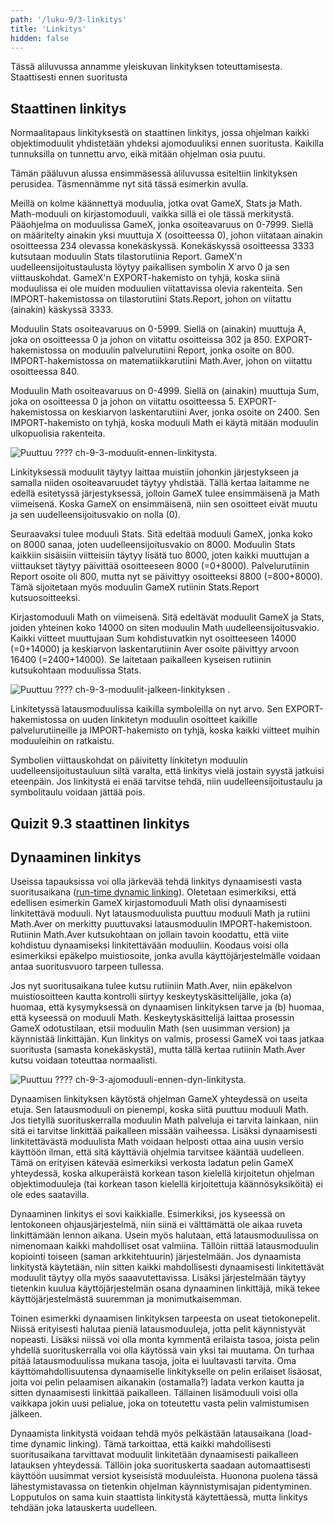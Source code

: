 ```yaml
---
path: '/luku-9/3-linkitys'
title: 'Linkitys'
hidden: false
---
```


<div>
<lead>Tässä aliluvussa annamme yleiskuvan linkityksen toteuttamisesta. Staattisesti ennen suoritusta 
</lead>
</div>

## Staattinen linkitys
Normaalitapaus linkityksestä on staattinen linkitys, jossa ohjelman kaikki objektimoduulit yhdistetään yhdeksi ajomoduuliksi ennen suoritusta. Kaikilla tunnuksilla on tunnettu arvo, eikä mitään ohjelman osia puutu.

Tämän pääluvun alussa ensimmäsessä aliluvussa esiteltiin linkityksen perusidea. Täsmennämme nyt sitä tässä esimerkin avulla.

Meillä on kolme käännettyä moduulia, jotka ovat GameX, Stats ja Math. Math-moduuli on kirjastomoduuli, vaikka sillä ei ole tässä merkitystä. Pääohjelma on moduulissa GameX, jonka osoiteavaruus on 0-7999. Siellä on määritelty ainakin yksi muuttuja X (osoitteessa 0), johon viitataan ainakin osoitteessa 234 olevassa konekäskyssä. Konekäskyssä osoitteessa 3333 kutsutaan moduulin Stats tilastorutiinia Report. GameX'n uudelleensijoitustaulusta löytyy paikallisen symbolin X arvo 0 ja sen viittauskohdat.  GameX'n EXPORT-hakemisto on tyhjä, koska siinä moduulissa ei ole muiden moduulien viitattavissa olevia rakenteita. Sen IMPORT-hakemistossa on tilastorutiini Stats.Report, johon on viitattu (ainakin) käskyssä 3333.

Moduulin Stats osoiteavaruus on 0-5999. Siellä on (ainakin) muuttuja A, joka on osoitteessa 0 ja johon on viitattu osoitteissa 302 ja 850. EXPORT-hakemistossa on moduulin palvelurutiini Report, jonka osoite on 800. IMPORT-hakemistossa on matematiikkarutiini Math.Aver, johon on viitattu osoitteessa 840.

Moduulin Math osoiteavaruus on 0-4999. Siellä on (ainakin) muuttuja Sum, joka on osoitteessa 0 ja johon on viitattu osoitteessa 5. EXPORT-hakemistossa on keskiarvon laskentarutiini Aver, jonka osoite on 2400. Sen IMPORT-hakemisto on tyhjä, koska moduuli Math ei käytä mitään moduulin ulkopuolisia rakenteita.

<!-- kuva: ch-9-3-moduulit-ennen-linkitysta  -->

![  Puuttuu ???? ch-9-3-moduulit-ennen-linkitysta.](./ch-9-3-moduulit-ennen-linkitysta.svg)
<div>
<illustrations motive="ch-9-3-moduulit-ennen-linkitysta"></illustrations>
</div>

Linkityksessä moduulit täytyy laittaa muistiin johonkin järjestykseen ja samalla niiden osoiteavaruudet täytyy yhdistää. Tällä kertaa laitamme ne edellä esitetyssä järjestyksessä, jolloin GameX tulee ensimmäisenä ja Math viimeisenä. Koska GameX on ensimmäisenä, niin sen osoitteet eivät muutu ja sen uudelleensijoitusvakio on nolla (0). 

Seuraavaksi tulee moduuli Stats. Sitä edeltää moduuli GameX, jonka koko on 8000 sanaa, joten uudelleensijoitusvakio on 8000. Moduulin Stats kaikkiin sisäisiin viitteisiin täytyy lisätä tuo 8000, joten kaikki muuttujan a viittaukset täytyy päivittää osoitteeseen 8000 (=0+8000). Palvelurutiinin Report osoite oli 800, mutta nyt se päivittyy osoitteeksi 8800 (=800+8000). Tämä sijoitetaan myös moduulin GameX rutiinin Stats.Report kutsuosoitteeksi.

Kirjastomoduuli Math on viimeisenä. Sitä edeltävät moduulit GameX ja Stats, joiden yhteinen koko 14000 on siten moduulin Math uudelleensijoitusvakio.  Kaikki viitteet muuttujaan Sum kohdistuvatkin nyt osoitteeseen 14000 (=0+14000) ja keskiarvon laskentarutiinin Aver osoite päivittyy arvoon 16400 (=2400+14000). Se laitetaan paikalleen kyseisen rutiinin kutsukohtaan moduulissa Stats.

<!-- kuva: ch-9-3-moduulit-jalkeen-linkityksen  -->

![  Puuttuu ???? ch-9-3-moduulit-jalkeen-linkityksen .](./ch-9-3-moduulit-jalkeen-linkityksen.svg)
<div>
<illustrations motive="ch-9-3-moduulit-jalkeen-linkityksen"></illustrations>
</div>

Linkitetyssä latausmoduulissa kaikilla symboleilla on nyt arvo. Sen EXPORT-hakemistossa on uuden linkitetyn moduulin osoitteet kaikille palvelurutiineille ja IMPORT-hakemisto on tyhjä, koska kaikki viitteet muihin moduuleihin on ratkaistu. 

Symbolien viittauskohdat on päivitetty linkitetyn moduulin uudelleensijoitustauluun siltä varalta, että linkitys vielä jostain syystä jatkuisi eteenpäin. Jos linkitystä ei enää tarvitse tehdä, niin uudelleensijoitustaulu ja symbolitaulu voidaan jättää pois.

## Quizit 9.3 staattinen linkitys
<!--  quizit 9.3.???  -->
<div><quiz id="aec1b502-8b29-4f47-a0a8-e702f13cbda7"></quiz></div>

## Dynaaminen linkitys
Useissa tapauksissa voi olla järkevää tehdä linkitys dynaamisesti vasta suoritusaikana ([run-time dynamic linking](https://en.wikipedia.org/wiki/Dynamic_linker)). Oletetaan esimerkiksi, että edellisen esimerkin GameX kirjastomoduuli Math olisi dynaamisesti linkitettävä moduuli. Nyt latausmoduulista puuttuu moduuli Math ja rutiini Math.Aver on merkitty puuttuvaksi latausmoduulin IMPORT-hakemistoon. Rutiinin Math.Aver kutsukohtaan on jollain tavoin koodattu, että viite kohdistuu dynaamiseksi linkitettävään moduuliin. Koodaus voisi olla esimerkiksi epäkelpo muistiosoite, jonka avulla käyttöjärjestelmälle voidaan antaa suoritusvuoro tarpeen tullessa.

Jos nyt suoritusaikana tulee kutsu rutiiniin Math.Aver, niin epäkelvon muistiosoitteen kautta kontrolli siirtyy keskeytyskäsittelijälle, joka (a) huomaa, että kysymyksessä on dynaamisen linkityksen tarve ja (b) huomaa, että kyseessä on moduuli Math. Keskeytyskäsittelijä laittaa prosessin GameX odotustilaan, etsii moduulin Math (sen uusimman version) ja käynnistää linkittäjän. Kun linkitys on valmis, prosessi GameX voi taas jatkaa suoritusta (samasta konekäskystä), mutta tällä kertaa rutiinin Math.Aver kutsu voidaan toteuttaa normaalisti.

<!-- kuva: ch-9-3-ajomoduuli-ennen-dyn-linkitysta  -->

![  Puuttuu ???? ch-9-3-ajomoduuli-ennen-dyn-linkitysta.](./ch-9-3-ajomoduuli-ennen-dyn-linkitysta.svg)
<div>
<illustrations motive="ch-9-3-ajomoduuli-ennen-dyn-linkitysta"></illustrations>
</div>

Dynaamisen linkityksen käytöstä ohjelman GameX yhteydessä on useita etuja. Sen latausmoduuli on pienempi, koska siitä puuttuu moduuli Math. Jos tietyllä suorituskerralla moduulin Math palveluja ei tarvita lainkaan, niin sitä ei tarvitse linkittää paikalleen missään vaiheessa. Lisäksi dynaamisesti linkitettävästä moduulista Math voidaan helposti ottaa aina uusin versio käyttöön ilman, että sitä käyttäviä ohjelmia tarvitsee kääntää uudelleen. Tämä on erityisen kätevää esimerkiksi verkosta ladatun pelin GameX yhteydessä, koska alkuperäistä korkean tason kielellä kirjoitetun ohjelman objektimoduuleja (tai korkean tason kielellä kirjoitettuja käännösyksiköitä) ei ole edes saatavilla.

Dynaaminen linkitys ei sovi kaikkialle. Esimerkiksi, jos kyseessä on lentokoneen ohjausjärjestelmä, niin siinä ei välttämättä ole aikaa ruveta linkittämään lennon aikana. Usein myös halutaan, että latausmoduulissa on nimenomaan kaikki mahdolliset osat valmiina. Tällöin riittää latausmoduulin kopiointi toiseen (saman arkkitehtuurin) järjestelmään. Jos dynaamista linkitystä käytetään, niin sitten kaikki mahdollisesti dynaamisesti linkitettävät moduulit täytyy olla myös saaavutettavissa. Lisäksi järjestelmään täytyy tietenkin kuulua käyttöjärjestelmän osana dynaaminen linkittäjä, mikä tekee käyttöjärjestelmästä suuremman ja monimutkaisemman.

Toinen esimerkki dynaamisen linkityksen tarpeesta on useat tietokonepelit. Niissä erityisesti halutaa pieniä latausmoduuleja, jotta pelit käynnistyvät nopeasti. Lisäksi niissä voi olla monta kymmentä erilaista tasoa, joista pelin yhdellä suorituskerralla voi olla käytössä vain yksi tai muutama. On turhaa pitää latausmoduulissa mukana tasoja, joita ei luultavasti tarvita. Oma käyttömahdollisuutensa dynaamiselle linkitykselle on pelin erilaiset lisäosat, joita voi pelin pelaamisen aikanakin (ostamalla?) ladata verkon kautta ja sitten dynaamisesti linkittää paikalleen. Tällainen lisämoduuli voisi olla vaikkapa jokin uusi pelialue, joka on toteutettu vasta pelin valmistumisen jälkeen.

Dynaamista linkitystä voidaan tehdä myös pelkästään latausaikana (load-time dynamic linking). Tämä tarkoittaa, että kaikki mahdollisesti suoritusaikana tarvittavat moduulit linkitetään dynaamisesti paikalleen latauksen yhteydessä. Tällöin joka suorituskerta saadaan automaattisesti käyttöön uusimmat versiot kyseisistä moduuleista. Huonona puolena tässä lähestymistavassa on tietenkin ohjelman käynnistymisajan pidentyminen. Lopputulos on sama kuin staattista linkitystä käytettäessä, mutta  linkitys tehdään joka latauskerta uudelleen.

<!--  quizit 9.3. dynamic linking  -->
<div><quiz id="9565e624-76f8-4563-8f24-c57d65a09fca"></quiz></div>
